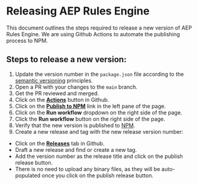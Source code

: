 # Releasing AEP Rules Engine

This document outlines the steps required to release a new version of AEP Rules Engine. We are using Github Actions to automate the publishing process to NPM.

## Steps to release a new version:

1. Update the version number in the `package.json` file according to the [semantic versioning](https://semver.org/) principles.
2. Open a PR with your changes to the `main` branch.
3. Get the PR reviewed and merged.
4. Click on the **[Actions](https://github.com/adobe/aepsdk-rulesengine-typescript/actions)** button in Github.
5. Click on the **[Publish to NPM](https://github.com/adobe/aepsdk-rulesengine-typescript/actions/workflows/npm-publish.yml)** link in the left pane of the page.
6. Click on the **Run workflow** dropdown on the right side of the page.
7. Click the **Run workflow** button on the right side of the page.
8. Verify that the new version is published to [NPM](https://www.npmjs.com/package/@adobe/aep-rules-engine?activeTab=versions).
9. Create a new release and tag with the new release version number:

- Click on the **[Releases](https://github.com/adobe/aepsdk-rulesengine-typescript/releases)** tab in Github.
- Draft a new release and find or create a new tag.
- Add the version number as the release title and click on the publish release button.
- There is no need to upload any binary files, as they will be auto-populated once you click on the publish release button.
